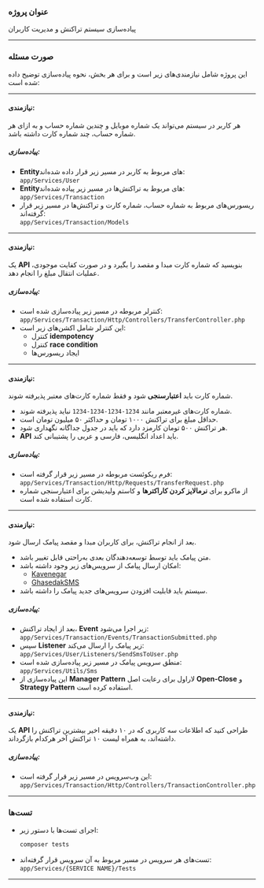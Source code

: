 ### عنوان پروژه
پیاده‌سازی سیستم تراکنش و مدیریت کاربران

---

### صورت مسئله
این پروژه شامل نیازمندی‌های زیر است و برای هر بخش، نحوه پیاده‌سازی توضیح داده شده است:

---

#### نیازمندی:
هر کاربر در سیستم می‌تواند یک شماره موبایل و چندین شماره حساب و به ازای هر شماره حساب، چند شماره کارت داشته باشد.

##### پیاده‌سازی:
- **Entity**های مربوط به کاربر در مسیر زیر قرار داده شده‌اند:  
  `app/Services/User`
- **Entity**های مربوط به تراکنش‌ها در مسیر زیر پیاده شده‌اند:  
  `app/Services/Transaction`
- ریسورس‌های مربوط به شماره حساب، شماره کارت و تراکنش‌ها در مسیر زیر قرار گرفته‌اند:  
  `app/Services/Transaction/Models`

---

#### نیازمندی:
یک **API** بنویسید که شماره کارت مبدا و مقصد را بگیرد و در صورت کفایت موجودی، عملیات انتقال مبلغ را انجام دهد.

##### پیاده‌سازی:
- کنترلر مربوطه در مسیر زیر پیاده‌سازی شده است:  
  `app/Services/Transaction/Http/Controllers/TransferController.php`
- این کنترلر شامل اکشن‌های زیر است:
    - کنترل **idempotency**
    - کنترل **race condition**
    - ایجاد ریسورس‌ها

---

#### نیازمندی:
شماره کارت باید **اعتبارسنجی** شود و فقط شماره کارت‌های معتبر پذیرفته شوند.
- شماره کارت‌های غیرمعتبر مانند `1234-1234-1234-1234` نباید پذیرفته شوند.
- حداقل مبلغ برای تراکنش ۱۰۰۰ تومان و حداکثر ۵۰ میلیون تومان است.
- هر تراکنش ۵۰۰ تومان کارمزد دارد که باید در جدول جداگانه نگهداری شود.
- **API** باید اعداد انگلیسی، فارسی و عربی را پشتیبانی کند.

##### پیاده‌سازی:
- فرم ریکوئست مربوطه در مسیر زیر قرار گرفته است:  
  `app/Services/Transaction/Http/Requests/TransferRequest.php`
- از ماکرو برای **نرمالایز کردن کاراکترها** و کاستم ولیدیشن برای اعتبارسنجی شماره کارت استفاده شده است.

---

#### نیازمندی:
بعد از انجام تراکنش، برای کاربران مبدا و مقصد پیامک ارسال شود.
- متن پیامک باید توسط توسعه‌دهندگان بعدی به‌راحتی قابل تغییر باشد.
- امکان ارسال پیامک از سرویس‌های زیر وجود داشته باشد:
    - [Kavenegar](https://kavenegar.com/rest.html)
    - [GhasedakSMS](https://ghasedaksms.com/lab)
- سیستم باید قابلیت افزودن سرویس‌های جدید پیامک را داشته باشد.

##### پیاده‌سازی:
- بعد از ایجاد تراکنش، **Event** زیر اجرا می‌شود:  
  `app/Services/Transaction/Events/TransactionSubmitted.php`
- سپس **Listener** زیر پیامک را ارسال می‌کند:  
  `app/Services/User/Listeners/SendSmsToUser.php`
- منطق سرویس پیامک در مسیر زیر پیاده‌سازی شده است:  
  `app/Services/Utils/Sms`
- این پیاده‌سازی از **Manager Pattern** لاراول برای رعایت اصل **Open-Close** و **Strategy Pattern** استفاده کرده است.

---

#### نیازمندی:
یک **API** طراحی کنید که اطلاعات سه کاربری که در ۱۰ دقیقه اخیر بیشترین تراکنش را داشته‌اند، به همراه لیست ۱۰ تراکنش آخر هرکدام بازگرداند.

##### پیاده‌سازی:
- این وب‌سرویس در مسیر زیر قرار گرفته است:  
  `app/Services/Transaction/Http/Controllers/TransactionController.php`

---

### تست‌ها
- اجرای تست‌ها با دستور زیر:
  ```bash
  composer tests
  ```  
- تست‌های هر سرویس در مسیر مربوط به آن سرویس قرار گرفته‌اند:  
  `app/Services/{SERVICE NAME}/Tests`

---

